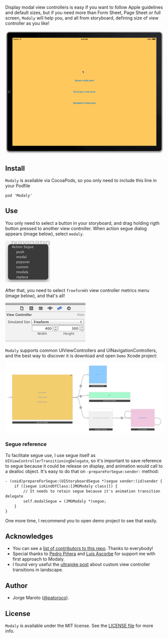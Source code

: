 Display modal view controllers is easy if you want to follow Apple guidelines and default sizes, but if you need more than Form Sheet, Page Sheet or full screen, `Modaly` will help you, and all from storyboard, defining size of view controller as you like!

![Modaly in iPad](Screenshots/ipad.gif)

## Install

`Modaly` is available via CocoaPods, so you only need to include this line in your Podfile

```
pod 'Modaly'
```

## Use

You only need to select a button in your storyboard, and drag holding rigth button pressed to another view controller. When action segue dialog appears (image below), select `modaly`.

![Action Segue Dialog](Screenshots/actionsegue.png)

After that, you need to select `freeform`in view controller metrics menu (image below), and that's all!

![Metrics](Screenshots/metrics.png)

`Modaly` supports common UIViewControllers and UINavigationControllers, and the best way to discover it is download and open `Demo` Xcode project:

![Storyboard](Screenshots/storyboard.png)


### Segue reference

To facilitate segue use, I use segue itself as `UIViewControllerTransitioningDelegate`, so it's important to save reference to segue because it could be release on display, and animation would call to a dealloc object.
It's easy to do that on `-prepareForSegue:sender:` method:

```obj-c
- (void)prepareForSegue:(UIStoryboardSegue *)segue sender:(id)sender {
    if ([segue isKindOfClass:[JMGModaly class]]) {
        // It needs to retain segue because it's animation transition delegate
        self.modalSegue = (JMGModaly *)segue;
    }
}
```
One more time, I recommend you to open demo project to see that easily.


## Acknowledges
- You can see a [list of contributors to this repo](https://github.com/patoroco/Modaly/graphs/contributors). Thanks to everybody!
- Special thanks to [Pedro Piñera](http://twitter.com/pepibumur) and [Luis Ascorbe](https://twitter.com/lascorbe) for support me with first approach to Modaly.
- I found very useful the [ultrajoke post](http://blog.spacemanlabs.com/2013/11/custom-view-controller-transitions-in-landscape/) about custom view controller transitions in landscape.

## Author
- Jorge Maroto ([@patoroco](http://twitter.com/patoroco)).

## License
`Modaly` is available under the MIT license. See the [LICENSE file](LICENSE.md) for more info.